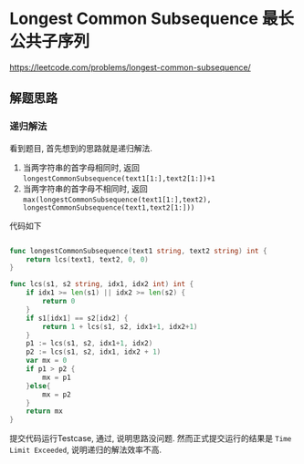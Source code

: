# Longest Common Subsequence 最长公共子序列

https://leetcode.com/problems/longest-common-subsequence/
## 解题思路

### 递归解法
看到题目, 首先想到的思路就是递归解法. 
1. 当两字符串的首字母相同时, 返回`longestCommonSubsequence(text1[1:],text2[1:])+1`
2. 当两字符串的首字母不相同时, 返回`max(longestCommonSubsequence(text1[1:],text2), longestCommonSubsequence(text1,text2[1:]))`

代码如下
```go

func longestCommonSubsequence(text1 string, text2 string) int {
	return lcs(text1, text2, 0, 0)
}

func lcs(s1, s2 string, idx1, idx2 int) int {
	if idx1 >= len(s1) || idx2 >= len(s2) {
		return 0
	}
    if s1[idx1] == s2[idx2] {
		return 1 + lcs(s1, s2, idx1+1, idx2+1)
	}
	p1 := lcs(s1, s2, idx1+1, idx2)
	p2 := lcs(s1, s2, idx1, idx2 + 1)
	var mx = 0
	if p1 > p2 {
		mx = p1
	}else{
		mx = p2
	}	
	return mx
}
```

提交代码运行Testcase, 通过, 说明思路没问题. 然而正式提交运行的结果是 `Time Limit Exceeded`, 说明递归的解法效率不高. 


